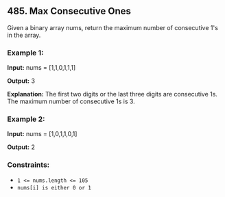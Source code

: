 ## 485. Max Consecutive Ones

Given a binary array nums, return the maximum number of consecutive 1's in the array.

### Example 1:

**Input:** nums = [1,1,0,1,1,1]

**Output:** 3

**Explanation:** The first two digits or the last three digits are consecutive 1s. 
The maximum number of consecutive 1s is 3.

### Example 2:

**Input:** nums = [1,0,1,1,0,1]

**Output:** 2


### Constraints:

- `1 <= nums.length <= 105`
- `nums[i] is either 0 or 1`
